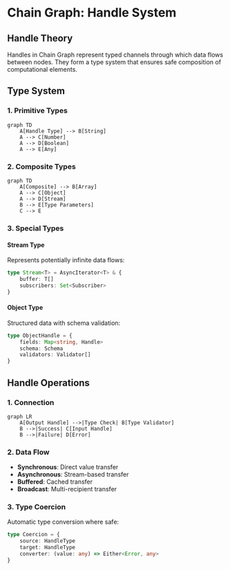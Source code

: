 # Chain Graph: Handle System

## Handle Theory

Handles in Chain Graph represent typed channels through which data flows between nodes. They form a type system that ensures safe composition of computational elements.

## Type System

### 1. Primitive Types
```mermaid
graph TD
    A[Handle Type] --> B[String]
    A --> C[Number]
    A --> D[Boolean]
    A --> E[Any]
```

### 2. Composite Types
```mermaid
graph TD
    A[Composite] --> B[Array]
    A --> C[Object]
    A --> D[Stream]
    B --> E[Type Parameters]
    C --> E
```

### 3. Special Types

#### Stream Type
Represents potentially infinite data flows:
```typescript
type Stream<T> = AsyncIterator<T> & {
    buffer: T[]
    subscribers: Set<Subscriber>
}
```

#### Object Type
Structured data with schema validation:
```typescript
type ObjectHandle = {
    fields: Map<string, Handle>
    schema: Schema
    validators: Validator[]
}
```

## Handle Operations

### 1. Connection
```mermaid
graph LR
    A[Output Handle] -->|Type Check| B[Type Validator]
    B -->|Success| C[Input Handle]
    B -->|Failure| D[Error]
```

### 2. Data Flow
- **Synchronous**: Direct value transfer
- **Asynchronous**: Stream-based transfer
- **Buffered**: Cached transfer
- **Broadcast**: Multi-recipient transfer

### 3. Type Coercion
Automatic type conversion where safe:
```typescript
type Coercion = {
    source: HandleType
    target: HandleType
    converter: (value: any) => Either<Error, any>
}
```